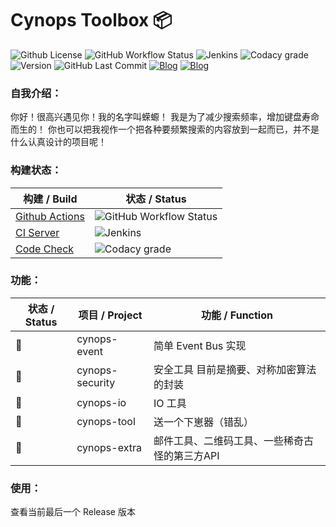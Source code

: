 # Cynops Toolbox 📦



![Github License](https://img.shields.io/github/license/hanbings/cynops?style=for-the-badge) ![GitHub Workflow Status](https://img.shields.io/github/workflow/status/hanbings/cynops/main?style=for-the-badge) ![Jenkins](https://img.shields.io/jenkins/build?jobUrl=https%3A%2F%2Fci.hanbings.io%2Fjob%2FCynops%2F&label=build&style=for-the-badge) ![Codacy grade](https://img.shields.io/codacy/grade/acf95e2e5fb54a748606e8db08b169f7?style=for-the-badge) ![Version](https://img.shields.io/badge/version-java11-orange?style=for-the-badge) ![GitHub Last Commit](https://img.shields.io/github/last-commit/hanbings/cynops?style=for-the-badge) [![Blog](https://img.shields.io/badge/website-cynops-lightgrey.svg?style=for-the-badge)](https://cynops.tech) [![Blog](https://img.shields.io/badge/blog-@hanbings-blue.svg?style=for-the-badge)](https://blog.hanbings.io)



### 自我介绍：

你好！很高兴遇见你！我的名字叫蝾螈！
我是为了减少搜索频率，增加键盘寿命而生的！
你也可以把我视作一个把各种要频繁搜索的内容放到一起而已，并不是什么认真设计的项目呢！



### 构建状态：

| 构建 / Build                                                 | 状态 / Status                                                |
| ------------------------------------------------------------ | ------------------------------------------------------------ |
| [Github Actions](https://github.com/Hanbings/Cynops/actions) | ![GitHub Workflow Status](https://img.shields.io/github/workflow/status/hanbings/cynops/main?style=flat-square) |
| [CI Server](https://ci.hanbings.io/blue/organizations/jenkins/Cynops/activity) | ![Jenkins](https://img.shields.io/jenkins/build?jobUrl=https%3A%2F%2Fci.hanbings.io%2Fjob%2FCynops%2F&label=build&style=flat-square) |
| [Code Check](https://www.codacy.com/)                        | ![Codacy grade](https://img.shields.io/codacy/grade/acf95e2e5fb54a748606e8db08b169f7?style=flat-square) |



### 功能：

| 状态 / Status | 项目 / Project  | 功能 / Function                               |
| ------------- | --------------- | --------------------------------------------- |
| 🍻             | cynops-event    | 简单 Event Bus 实现                           |
| 🚧             | cynops-security | 安全工具 目前是摘要、对称加密算法的封装       |
| 🚧             | cynops-io       | IO 工具                                       |
| 🚧             | cynops-tool     | 送一个下崽器（错乱）                          |
| 🚧             | cynops-extra    | 邮件工具、二维码工具、一些稀奇古怪的第三方API |



### 使用：

查看当前最后一个 Release 版本

